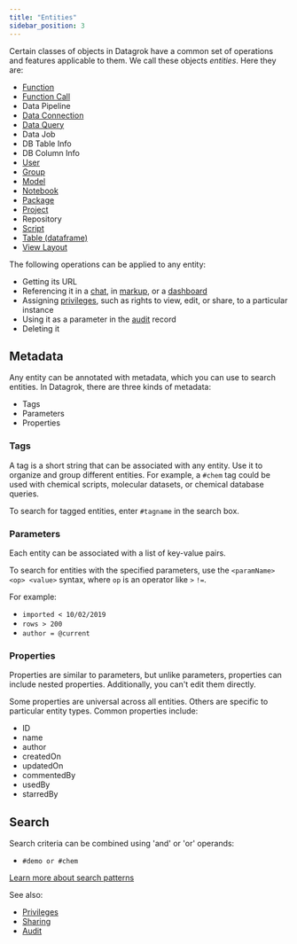 ```yaml
---
title: "Entities"
sidebar_position: 3
---
```


Certain classes of objects in Datagrok have a common set of operations and
features applicable to them. We call these objects _entities_. Here they are:

* [Function](functions/functions.md)
* [Function Call](functions/function-call.md)
* Data Pipeline
* [Data Connection](../../access/access.md#data-connection)
* [Data Query](../../access/access.md#data-query)
* Data Job
* DB Table Info
* DB Column Info
* [User](../../govern/user.md)
* [Group](../../govern/group.md)
* [Model](../../learn/learn.md)
* [Notebook](../../compute/jupyter-notebook.md)
* [Package](../../develop/develop.md#packages)
* [Project](project/project.md)
* Repository
* [Script](../../compute/scripting/scripting.mdx)
* [Table (dataframe)](table.md)
* [View Layout](../../visualize/view-layout.md)

The following operations can be applied to any entity:

* Getting its URL
* Referencing it in a [chat](../../collaborate/chat.md), in
  [markup](../../develop/under-the-hood/markup.md), or a [dashboard](project/dashboard.md)
* Assigning [privileges](../../govern/authorization.md), such as rights to view,
  edit, or share, to a particular instance
* Using it as a parameter in the [audit](../../govern/audit.md) record
* Deleting it

## Metadata

Any entity can be annotated with metadata, which you can use to search entities. In
Datagrok, there are three kinds of metadata:

* Tags
* Parameters
* Properties

### Tags

A tag is a short string that can be associated with any entity. Use it to
organize and group different entities. For example, a `#chem` tag could
be used with chemical scripts, molecular datasets, or chemical database queries.

To search for tagged entities, enter `#tagname` in the search box.

### Parameters

Each entity can be associated with a list of key-value pairs.

To search for entities with the specified parameters, use the `<paramName> <op> <value>` syntax, where `op` is an operator like `>` `!=`.

For example:

* `imported < 10/02/2019`
* `rows > 200`
* `author = @current`

### Properties

Properties are similar to parameters, but unlike parameters, properties can
include nested properties. Additionally, you can't edit them directly. 

Some properties are universal across all entities. Others are specific to
particular entity types. Common properties include:

* ID
* name
* author
* createdOn
* updatedOn
* commentedBy
* usedBy
* starredBy

## Search

Search criteria can be combined using 'and' or 'or' operands:

* `#demo or #chem`

[Learn more about search patterns](../navigation/views/table-view.md#search)

See also:

* [Privileges](../../govern/authorization.md)
* [Sharing](../navigation/basic-tasks/basic-tasks.md#share)
* [Audit](../../govern/audit.md)
